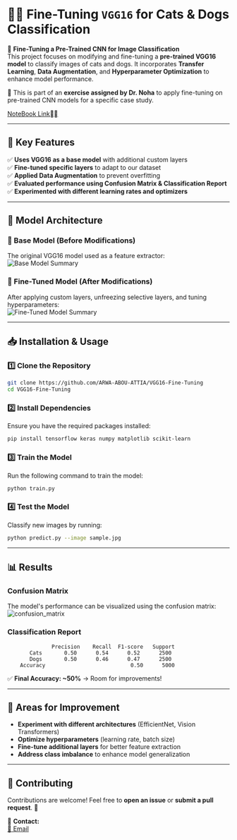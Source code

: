 # 🐶🐱 Fine-Tuning `VGG16` for Cats & Dogs Classification  

🚀 **Fine-Tuning a Pre-Trained CNN for Image Classification**  
This project focuses on modifying and fine-tuning a **pre-trained VGG16 model** to classify images of cats and dogs. It incorporates **Transfer Learning**, **Data Augmentation**, and **Hyperparameter Optimization** to enhance model performance.  

📌 This is part of an **exercise assigned by Dr. Noha** to apply fine-tuning on pre-trained CNN models for a specific case study.  


[NoteBook Link⛓️‍💥](https://www.kaggle.com/code/arwaabouattia/fine-tuning-on-classification-task)

---

## 🌟 Key Features  
✅ **Uses VGG16 as a base model** with additional custom layers  
✅ **Fine-tuned specific layers** to adapt to our dataset  
✅ **Applied Data Augmentation** to prevent overfitting  
✅ **Evaluated performance using Confusion Matrix & Classification Report**  
✅ **Experimented with different learning rates and optimizers**  

---

## 📌 Model Architecture  

### **🧩 Base Model (Before Modifications)**  
The original VGG16 model used as a feature extractor:  
![Base Model Summary](https://github.com/user-attachments/assets/1add889c-a07c-4641-bb83-f31dc1c498d7)  

### **🔧 Fine-Tuned Model (After Modifications)**  
After applying custom layers, unfreezing selective layers, and tuning hyperparameters:  
![Fine-Tuned Model Summary](https://github.com/user-attachments/assets/2e831e21-c7c6-49ac-8010-6aad7d5c5e8d)  

---

## 📥 Installation & Usage  

### **1️⃣ Clone the Repository**  
```bash
git clone https://github.com/ARWA-ABOU-ATTIA/VGG16-Fine-Tuning
cd VGG16-Fine-Tuning
```

### **2️⃣ Install Dependencies**  
Ensure you have the required packages installed:  
```bash
pip install tensorflow keras numpy matplotlib scikit-learn
```

### **3️⃣ Train the Model**  
Run the following command to train the model:  
```bash
python train.py
```

### **4️⃣ Test the Model**  
Classify new images by running:  
```bash
python predict.py --image sample.jpg
```

---

## 📊 Results  

### **Confusion Matrix**  
The model's performance can be visualized using the confusion matrix:  
![confusion_matrix](https://github.com/user-attachments/assets/88bac5dc-391b-4c57-b01e-96e504ae4aa8)


### **Classification Report**  
```
              Precision    Recall  F1-score   Support
       Cats       0.50      0.54      0.52      2500
       Dogs       0.50      0.46      0.47      2500
    Accuracy                           0.50      5000
```
✅ **Final Accuracy: ~50%** → Room for improvements!  

---

## 🚀 Areas for Improvement  
- **Experiment with different architectures** (EfficientNet, Vision Transformers)  
- **Optimize hyperparameters** (learning rate, batch size)  
- **Fine-tune additional layers** for better feature extraction  
- **Address class imbalance** to enhance model generalization  
---

## 🤝 Contributing  
Contributions are welcome! Feel free to **open an issue** or **submit a pull request**. 🎯  

📩 **Contact:**  
[📧 Email](mailto:arwaabouattia@gmail.com)  
